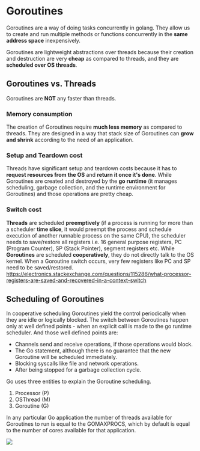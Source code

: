 # Goroutines


Goroutines are a way of doing tasks concurrently in golang. They allow
us to create and run multiple methods or functions concurrently in the
**same address space** inexpensively.

Goroutines are lightweight abstractions over threads because their 
creation and destruction are very **cheap** as compared to threads, and 
they are **scheduled over OS threads**.


## Goroutines vs. Threads
Goroutines are **NOT** any faster than threads.

### Memory consumption

The creation of Goroutines require **much less memory** as compared to threads. They are designed in a way that stack size of Goroutines can **grow and shrink** according to the need of an application.

### Setup and Teardown cost
Threads have significant setup and teardown costs because it has to **request resources from the OS** and **return it once it's done**. While Goroutines are created and destroyed by the **go runtime** (it manages scheduling, garbage collection, and the runtime environment for Goroutines) and those operations are pretty cheap.

### Switch cost
**Threads** are scheduled **preemptively** (if a process is running for more than a scheduler **time slice**, it would preempt the process and schedule execution of another runnable process on the same CPU), the scheduler needs to save/restore all registers i.e. 16 general purpose registers, PC (Program Counter), SP (Stack Pointer), segment registers etc.
While **Goroutines** are scheduled **cooperatively**, they do not directly talk to the OS kernel. When a Goroutine switch occurs, very few registers like PC and SP need to be saved/restored. https://electronics.stackexchange.com/questions/115286/what-processor-registers-are-saved-and-recovered-in-a-context-switch

## Scheduling of Goroutines
In cooperative scheduling Goroutines yield the control periodically when they are idle or logically blocked. The switch between Goroutines happen only at well defined points - when an explicit call is made to the go runtime scheduler. And those well defined points are:
- Channels send and receive operations, if those operations would block.
- The Go statement, although there is no guarantee that the new Goroutine will be scheduled immediately.
- Blocking syscalls like file and network operations.
- After being stopped for a garbage collection cycle.

Go uses three entities to explain the Goroutine scheduling.
1. Processor (P)
2. OSThread (M)
3. Goroutine (G)

In any particular Go application the number of threads available for Goroutines to run is equal to the GOMAXPROCS, which by default is equal to the number of cores available for that application.

![](/forgetful/images/golang-goroutine-scheduling.png)
